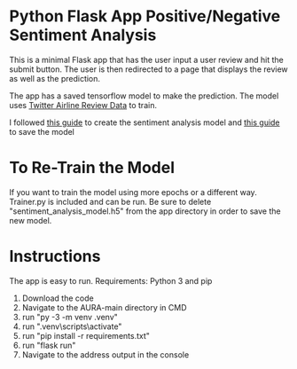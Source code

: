
# Python Flask App Positive/Negative Sentiment Analysis

This is a minimal Flask app that has the user input a user review and hit the submit button. The user is then redirected to a page that displays the review as well as the prediction.

The app has a saved tensorflow model to make the prediction. The model uses [Twitter Airline Review Data](https://www.kaggle.com/crowdflower/twitter-airline-sentiment) to train.

I followed [this guide](https://techvidvan.com/tutorials/python-sentiment-analysis/) to create the sentiment analysis model and [this guide](https://www.tensorflow.org/tutorials/keras/save_and_load) to save the model

# To Re-Train the Model

If you want to train the model using more epochs or a different way. Trainer.py is included and can be run. Be sure to delete "sentiment_analysis_model.h5" from the app directory in order to save the new model.

# Instructions

The app is easy to run.
Requirements: Python 3 and pip 
1. Download the code
2. Navigate to the AURA-main directory in CMD
3. run "py -3 -m venv .venv"
4. run ".venv\scripts\activate"
5. run "pip install -r requirements.txt"
6. run "flask run"
7. Navigate to the address output in the console

